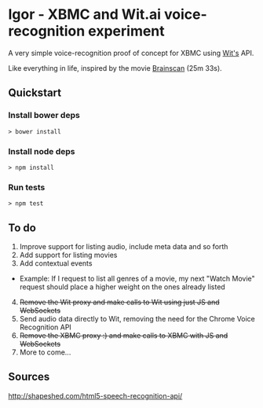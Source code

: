 # Igor - XBMC and Wit.ai voice-recognition experiment

A very simple voice-recognition proof of concept for XBMC using [Wit's](https://wit.ai/) API.

Like everything in life, inspired by the movie [Brainscan](http://youtu.be/mT1Vr13s17U?t=25m33s) (25m 33s).

## Quickstart

### Install bower deps

```
> bower install
```

### Install node deps

```
> npm install
```

### Run tests

```
> npm test
```

## To do

1. Improve support for listing audio, include meta data and so forth
2. Add support for listing movies
3. Add contextual events
  * Example: If I request to list all genres of a movie, my next "Watch Movie" request should place a higher weight on the ones already listed
4. ~~Remove the Wit proxy and make calls to Wit using just JS and WebSockets~~
5. Send audio data directly to Wit, removing the need for the Chrome Voice Recognition API
6. ~~Remove the XBMC proxy :) and make calls to XBMC with JS and WebSockets~~
7. More to come...

## Sources

http://shapeshed.com/html5-speech-recognition-api/

